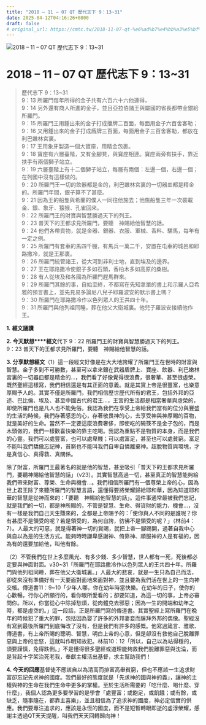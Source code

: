 ```yaml
---
title: "2018 – 11 – 07 QT 歷代志下 9：13~31"
date: 2025-04-12T04:16:26+0800
draft: false
# original_url: https://cmtc.tw/2018-11-07-qt-%e6%ad%b7%e4%bb%a3%e5%bf%97%e4%b8%8b-9%ef%bc%9a1331
---
```


![2018 – 11 – 07 QT 歷代志下 9：13\~31](/images/qt.jpg   "2018 – 11 – 07 QT 歷代志下 9：13\~31")

# 2018 – 11 – 07 QT 歷代志下 9：13\~31

> 歷代志下 9：13\~31  
> 9：13 所羅門每年所得的金子共有六百六十六他連得，  
> 9：14 另外還有商人所進的金子，並且亞拉伯諸王與屬國的省長都帶金銀給所羅門。  
> 9：15 所羅門王用錘出來的金子打成擋牌二百面，每面用金子六百舍客勒；  
> 9：16 又用錘出來的金子打成盾牌三百面，每面用金子三百舍客勒，都放在利巴嫩林宮裏。  
> 9：17 王用象牙製造一個大寶座，用精金包裹。  
> 9：18 寶座有六層臺階，又有金腳凳，與寶座相連。寶座兩旁有扶手，靠近扶手有兩個獅子站立。  
> 9：19 六層臺階上有十二個獅子站立，每層有兩個：左邊一個，右邊一個；在列國中沒有這樣做的。  
> 9：20 所羅門王一切的飲器都是金的，利巴嫩林宮裏的一切器皿都是精金的。所羅門年間，銀子算不了甚麼。  
> 9：21 因為王的船隻與希蘭的僕人一同往他施去；他施船隻三年一次裝載金、銀、象牙、猿猴、孔雀回來。  
> 9：22 所羅門王的財寶與智慧勝過天下的列王。  
> 9：23 普天下的王都求見所羅門，要聽　神賜給他智慧的話。  
> 9：24 他們各帶貢物，就是金器、銀器、衣服、軍械、香料、騾馬，每年有一定之例。  
> 9：25 所羅門有套車的馬四千棚，有馬兵一萬二千，安置在屯車的城邑和耶路撒冷，就是王那裏。  
> 9：26 所羅門統管諸王，從大河到非利士地，直到埃及的邊界。  
> 9：27 王在耶路撒冷使銀子多如石頭，香柏木多如高原的桑樹。  
> 9：28 有人從埃及和各國為所羅門趕馬群來。  
> 9：29 所羅門其餘的事，自始至終，不都寫在先知拿單的書上和示羅人亞希雅的預言書上，並先見易多論尼八兒子耶羅波安的默示書上嗎？  
> 9：30 所羅門在耶路撒冷作以色列眾人的王共四十年。  
> 9：31 所羅門與他列祖同睡，葬在他父大衛城裏。他兒子羅波安接續他作王。

**1.** **經文誦讀**

**2. 今天默想****經文**代下 9：22 所羅門王的財寶與智慧勝過天下的列王。  
9：23 普天下的王都求見所羅門，要聽　神賜給他智慧的話。

**3. 分享默想經文**（1）這一段經文好像是在大大地誇耀了所羅門王在世時的財富與智慧。金子多到不可勝數，甚至可以拿來鑲在武器盾牌上、寶座、飲器、利巴嫩林宮裏的一切器皿都是精金的…，我們看了好像覺得很浪費，很奢華、甚至很虛榮。既然聖經這樣寫，我們相信還是有其正面的意義。就是其實上帝是很豐富，也樂意厚賜予人的。其實不僅是所羅門，我們相信歷世歷代所有的君王，包括外邦的亞述、巴比倫、埃及、甚至中國古代的君王…，王宮的生活都是相當奢華與虛榮的，即使所羅門也是凡人也不能免俗。我認為我們在享受上帝給我們當有的位分與豐盛的生活的時候，我們存著感恩的心，存著敬畏神的心，去享受神與神厚賜的百物，就是美好的生命。當然不一定要這麼浪費奢侈，即使吃的碗筷不是金子包的，而是木頭做的，我們一樣歡喜快樂的靠主吃喝。我認為重點不是物質的本身，而是我們的心靈。我們可以處豐富，也可以處卑賤；可以處富足，甚至也可以處貧窮。富足不能叫我們驕傲忘記神，貧窮也不能叫我們自卑自憐離棄神。超脫物質與環境，才是真信心、真得救、真關係。

除了財富，所羅門王最著名的就是他的智慧，甚至吸引「普天下的王都求見所羅門，要聽神賜給他智慧的話」（v23）。其實智慧高過一切，甚至真正的智慧能夠給我們帶來財富、尊榮、生命與機會…。我們相信所羅門有一個尊榮上帝的心，因為世上君王除了來聽所羅門的智慧言語，還懂得要將榮耀歸給耶和華，因為知道耶和華的智慧是從神而來的：「要聽　神賜給他智慧的話」。這件事通常最被我們忘記，就是我們的一切，都是神所賜的，不管是智慧、生命、得貨財的能力、機會…，沒有一樣是我們自己天生賺來的，全都是上帝賜予的：「使你與人不同的是誰呢？你有甚麼不是領受的呢？若是領受的，為何自誇，彷彿不是領受的呢？」（林前4：7）。人最大的可惡，就是得著神一切的賞賜，就把上帝一腳踢開，過著自我中心與自以為是的生活方式。能夠時時謙卑感謝神、倚靠神、順服神的人是有福的，因為有的還要加給他，叫他有餘。

（2）不管我們在世上多麼風光、有多少錢、多少智慧，世人都有一死，死後都必定要與神面對面。v30\~31「所羅門在耶路撒冷作以色列眾人的王共四十年。所羅門與他列祖同睡，葬在他父大衛城裏。」人最大的悲哀，就是一生只為自己而活，卻從來沒有準備好有一天要面對面地來面對神，並且要為我們活在世上的一生向神交帳。傳道書11：9\~10「少年人哪，你在幼年時當快樂。在幼年的日子，使你的心歡暢，行你心所願行的，看你眼所愛看的；卻要知道，為這一切的事，上帝必審問你。所以，你當從心中除掉愁煩，從肉體克去邪惡；因為一生的開端和幼年之時，都是虛空的。」這一段話，正是所羅門寫的傳道書。其實聖經上寫所羅門在晚年的時候犯了重大的罪，包括因為娶了許多的外邦妻妾而膜拜外邦的偶像。聖經沒有寫到最後所羅門到底悔改了沒有，但是我們有許多的感慨。他寫過箴言、雅歌、傳道書，有上帝所賜的聰明、智慧，明白上帝的心意，但是卻沒有救他自己脫離罪惡與上帝的忿怒，這就叫作明知故犯。林前10：12「所以，自己以為站得穩的，須要謹慎，免得跌倒。」不是懂得很多聖經或道理能夠救我們脫離罪惡與沈淪，而是背起十字架治死老我，奉獻主權活出基督，求主幫助我們！

**4. 今天的回應**基督徒不應該自以為清高而排富高舉貧窮，但也不應該一生追求財富卻忘記先求神的國度。我們最好的態度就是「先求神的國與神的義」，讓神的主權與神的生命在我們生命中更多的掌權。至於生活所需要的「吃什麼、喝什麼、穿什麼」，我個人認為更多要學習的是學會「處豐富；或飽足，或飢餓；或有餘，或缺乏，隨事隨在，都靠主喜樂」，並且相信為了追求神的國度，神必定信實的供應。我們要專注追求的，應該是永恆的國度，而不是短暫轉眼即逝的虛浮榮耀，感謝主透過QT天天提醒，叫我們天天回轉歸向神！